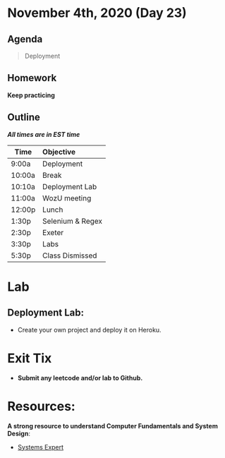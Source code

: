 # November 4th, 2020 (Day 23)

## Agenda
> Deployment

## Homework 
**Keep practicing**

## Outline
_**All times are in EST time**_

| Time   | Objective                        |
| -------|:---------------------------------|
| 9:00a  | Deployment                       |  
| 10:00a | Break                            |
| 10:10a | Deployment Lab                   |
| 11:00a | WozU meeting                     |
| 12:00p | Lunch                            |
| 1:30p  | Selenium & Regex                 | 
| 2:30p  | Exeter                           | 
| 3:30p  | Labs                             |
| 5:30p  | Class Dismissed                  |

# Lab
  ## Deployment Lab:
  
  - Create your own project and deploy it on Heroku.
  
# Exit Tix 
  - **Submit any leetcode and/or lab to Github.**

# Resources:
**A strong resource to understand Computer Fundamentals and System Design**:
- [Systems Expert](https://www.algoexpert.io/systems/product)